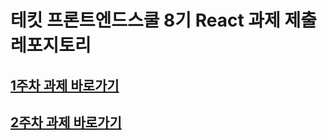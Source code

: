 # 테킷 프론트엔드스쿨 8기 React 과제 제출 레포지토리

## [1주차 과제 바로가기](https://github.com/ksyee/react_homework/tree/main/homework1)

## [2주차 과제 바로가기](https://github.com/ksyee/react_homework/tree/main/homework2)
